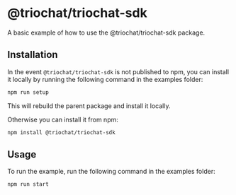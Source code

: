 # @triochat/triochat-sdk

A basic example of how to use the @triochat/triochat-sdk package.

## Installation

In the event `@triochat/triochat-sdk` is not published to npm, you can install it locally by running the following command in the examples folder:

```sh
npm run setup
```

This will rebuild the parent package and install it locally.

Otherwise you can install it from npm:

```sh
npm install @triochat/triochat-sdk
```

## Usage

To run the example, run the following command in the examples folder:

```sh
npm run start
```

<!-- This file was generated by liblab | https://liblab.com/ -->
